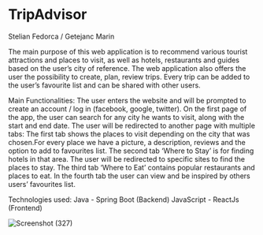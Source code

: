 # TripAdvisor

Stelian Fedorca / Getejanc Marin

The main purpose of this web application is to recommend various tourist attractions and places to visit, as well as hotels, restaurants and guides based on the user’s city of reference.
The web application also offers the user the possibility to create, plan, review trips. Every trip can be added to the user’s favourite list and can be shared with other users. 

Main Functionalities:
The user enters the website and will be prompted to create an account / log in (facebook, google, twitter).
On the first page of the app, the user can search for any city he wants to visit, along with the start and end date.
The user will be redirected to another page with multiple tabs:
The first tab shows the places to visit depending on the city that was chosen.For every place we have a picture, a description, reviews and the option to add to favourites list.
The second tab ‘Where to Stay’ is for finding hotels in that area. The user will be redirected to specific sites to find the places to stay.
The third tab ‘Where to Eat’ contains popular restaurants and places to eat.
In the fourth tab the user can view and be inspired by others users’ favourites list.


Technologies used:
Java - Spring Boot (Backend)
JavaScript - ReactJs (Frontend)


![Screenshot (327)](https://user-images.githubusercontent.com/79806380/110343749-789b5580-8035-11eb-897c-b7baa8f0c0cc.png)
